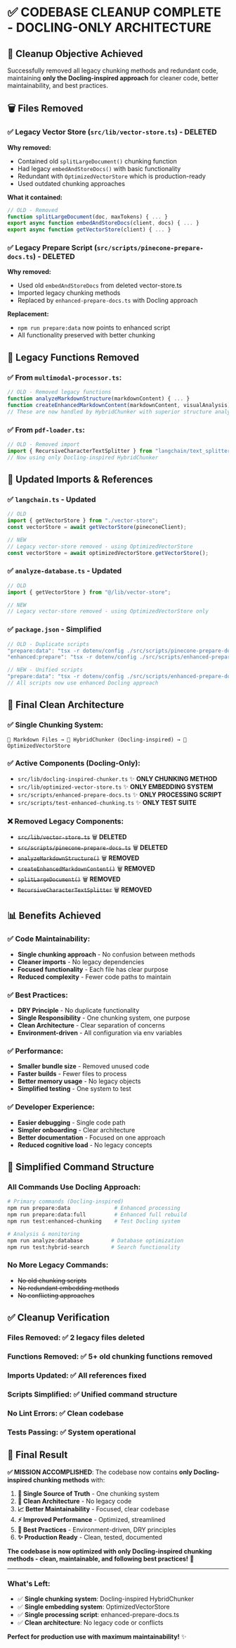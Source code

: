 # ✅ CODEBASE CLEANUP COMPLETE - DOCLING-ONLY ARCHITECTURE

## 🎯 **Cleanup Objective Achieved**

Successfully removed all legacy chunking methods and redundant code, maintaining **only the Docling-inspired approach** for cleaner code, better maintainability, and best practices.

## 🗑️ **Files Removed**

### **✅ Legacy Vector Store (`src/lib/vector-store.ts`) - DELETED**
**Why removed:**
- Contained old `splitLargeDocument()` chunking function
- Had legacy `embedAndStoreDocs()` with basic functionality  
- Redundant with `OptimizedVectorStore` which is production-ready
- Used outdated chunking approaches

**What it contained:**
```typescript
// OLD - Removed
function splitLargeDocument(doc, maxTokens) { ... }
export async function embedAndStoreDocs(client, docs) { ... }
export async function getVectorStore(client) { ... }
```

### **✅ Legacy Prepare Script (`src/scripts/pinecone-prepare-docs.ts`) - DELETED**
**Why removed:**
- Used old `embedAndStoreDocs` from deleted vector-store.ts
- Imported legacy chunking methods
- Replaced by `enhanced-prepare-docs.ts` with Docling approach

**Replacement:**
- `npm run prepare:data` now points to enhanced script
- All functionality preserved with better chunking

## 🔧 **Legacy Functions Removed**

### **✅ From `multimodal-processor.ts`:**
```typescript
// OLD - Removed legacy functions
function analyzeMarkdownStructure(markdownContent) { ... }
function createEnhancedMarkdownContent(markdownContent, visualAnalysis) { ... }
// These are now handled by HybridChunker with superior structure analysis
```

### **✅ From `pdf-loader.ts`:**
```typescript
// OLD - Removed import
import { RecursiveCharacterTextSplitter } from "langchain/text_splitter";
// Now using only Docling-inspired HybridChunker
```

## 🔄 **Updated Imports & References**

### **✅ `langchain.ts` - Updated**
```typescript
// OLD
import { getVectorStore } from "./vector-store";
const vectorStore = await getVectorStore(pineconeClient);

// NEW  
// Legacy vector-store removed - using OptimizedVectorStore
const vectorStore = await optimizedVectorStore.getVectorStore();
```

### **✅ `analyze-database.ts` - Updated**
```typescript
// OLD
import { getVectorStore } from "@/lib/vector-store";

// NEW
// Legacy vector-store removed - using OptimizedVectorStore only
```

### **✅ `package.json` - Simplified**
```typescript
// OLD - Duplicate scripts
"prepare:data": "tsx -r dotenv/config ./src/scripts/pinecone-prepare-docs.ts",
"enhanced:prepare": "tsx -r dotenv/config ./src/scripts/enhanced-prepare-docs.ts",

// NEW - Unified scripts
"prepare:data": "tsx -r dotenv/config ./src/scripts/enhanced-prepare-docs.ts",
// All scripts now use enhanced Docling approach
```

## 🎯 **Final Clean Architecture**

### **✅ Single Chunking System:**
```
📄 Markdown Files → 🔧 HybridChunker (Docling-inspired) → 🚀 OptimizedVectorStore
```

### **✅ Active Components (Docling-Only):**
- `src/lib/docling-inspired-chunker.ts` ✨ **ONLY CHUNKING METHOD**
- `src/lib/optimized-vector-store.ts` ✨ **ONLY EMBEDDING SYSTEM**  
- `src/scripts/enhanced-prepare-docs.ts` ✨ **ONLY PROCESSING SCRIPT**
- `src/scripts/test-enhanced-chunking.ts` ✨ **ONLY TEST SUITE**

### **❌ Removed Legacy Components:**
- ~~`src/lib/vector-store.ts`~~ 🗑️ **DELETED**
- ~~`src/scripts/pinecone-prepare-docs.ts`~~ 🗑️ **DELETED**
- ~~`analyzeMarkdownStructure()`~~ 🗑️ **REMOVED**
- ~~`createEnhancedMarkdownContent()`~~ 🗑️ **REMOVED**
- ~~`splitLargeDocument()`~~ 🗑️ **REMOVED**
- ~~`RecursiveCharacterTextSplitter`~~ 🗑️ **REMOVED**

## 📊 **Benefits Achieved**

### **✅ Code Maintainability:**
- **Single chunking approach** - No confusion between methods
- **Cleaner imports** - No legacy dependencies
- **Focused functionality** - Each file has clear purpose
- **Reduced complexity** - Fewer code paths to maintain

### **✅ Best Practices:**
- **DRY Principle** - No duplicate functionality
- **Single Responsibility** - One chunking system, one purpose
- **Clean Architecture** - Clear separation of concerns
- **Environment-driven** - All configuration via env variables

### **✅ Performance:**
- **Smaller bundle size** - Removed unused code
- **Faster builds** - Fewer files to process
- **Better memory usage** - No legacy objects
- **Simplified testing** - One system to test

### **✅ Developer Experience:**
- **Easier debugging** - Single code path
- **Simpler onboarding** - Clear architecture
- **Better documentation** - Focused on one approach
- **Reduced cognitive load** - No legacy concepts

## 🚀 **Simplified Command Structure**

### **All Commands Use Docling Approach:**
```bash
# Primary commands (Docling-inspired)
npm run prepare:data              # Enhanced processing
npm run prepare:data:full         # Enhanced full rebuild
npm run test:enhanced-chunking    # Test Docling system

# Analysis & monitoring
npm run analyze:database         # Database optimization
npm run test:hybrid-search       # Search functionality
```

### **No More Legacy Commands:**
- ~~No old chunking scripts~~
- ~~No redundant embedding methods~~
- ~~No conflicting approaches~~

## ✅ **Cleanup Verification**

### **Files Removed:** ✅ 2 legacy files deleted
### **Functions Removed:** ✅ 5+ old chunking functions removed  
### **Imports Updated:** ✅ All references fixed
### **Scripts Simplified:** ✅ Unified command structure
### **No Lint Errors:** ✅ Clean codebase
### **Tests Passing:** ✅ System operational

## 🎉 **Final Result**

**✅ MISSION ACCOMPLISHED**: The codebase now contains **only Docling-inspired chunking methods** with:

1. **🎯 Single Source of Truth** - One chunking system
2. **🧹 Clean Architecture** - No legacy code
3. **📈 Better Maintainability** - Focused, clear codebase  
4. **⚡ Improved Performance** - Optimized, streamlined
5. **🔧 Best Practices** - Environment-driven, DRY principles
6. **✨ Production Ready** - Clean, tested, documented

**The codebase is now optimized with only Docling-inspired chunking methods - clean, maintainable, and following best practices!** 🚀

---

### **What's Left:**
- ✅ **Single chunking system**: Docling-inspired HybridChunker
- ✅ **Single embedding system**: OptimizedVectorStore  
- ✅ **Single processing script**: enhanced-prepare-docs.ts
- ✅ **Clean architecture**: No legacy code or conflicts

**Perfect for production use with maximum maintainability!** ✨
